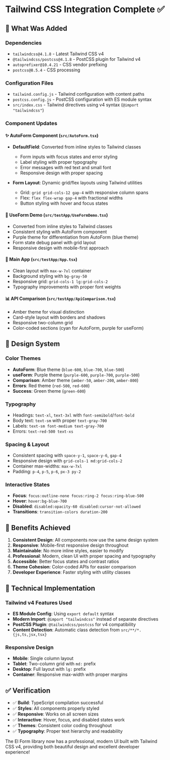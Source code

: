 # Tailwind CSS Integration Complete ✅

## 🎨 What Was Added

### Dependencies

- `tailwindcss@4.1.8` - Latest Tailwind CSS v4
- `@tailwindcss/postcss@4.1.8` - PostCSS plugin for Tailwind v4
- `autoprefixer@10.4.21` - CSS vendor prefixing
- `postcss@8.5.4` - CSS processing

### Configuration Files

- `tailwind.config.js` - Tailwind configuration with content paths
- `postcss.config.js` - PostCSS configuration with ES module syntax
- `src/index.css` - Tailwind directives using v4 syntax (`@import "tailwindcss"`)

### Component Updates

#### ✨ AutoForm Component (`src/AutoForm.tsx`)

- **DefaultField**: Converted from inline styles to Tailwind classes

  - Form inputs with focus states and error styling
  - Label styling with proper typography
  - Error messages with red text and small font
  - Responsive design with proper spacing

- **Form Layout**: Dynamic grid/flex layouts using Tailwind utilities
  - Grid: `grid grid-cols-12 gap-4` with responsive column spans
  - Flex: `flex flex-wrap gap-4` with fractional widths
  - Button styling with hover and focus states

#### 🎣 UseForm Demo (`src/testApp/UseFormDemo.tsx`)

- Converted from inline styles to Tailwind classes
- Consistent styling with AutoForm component
- Purple theme for differentiation from AutoForm (blue theme)
- Form state debug panel with grid layout
- Responsive design with mobile-first approach

#### 📱 Main App (`src/testApp/App.tsx`)

- Clean layout with `max-w-7xl` container
- Background styling with `bg-gray-50`
- Responsive grid: `grid-cols-1 lg:grid-cols-2`
- Typography improvements with proper font weights

#### 📊 API Comparison (`src/testApp/ApiComparison.tsx`)

- Amber theme for visual distinction
- Card-style layout with borders and shadows
- Responsive two-column grid
- Color-coded sections (cyan for AutoForm, purple for useForm)

## 🎯 Design System

### Color Themes

- **AutoForm**: Blue theme (`blue-600`, `blue-700`, `blue-500`)
- **useForm**: Purple theme (`purple-600`, `purple-700`, `purple-500`)
- **Comparison**: Amber theme (`amber-50`, `amber-200`, `amber-800`)
- **Errors**: Red theme (`red-500`, `red-600`)
- **Success**: Green theme (`green-600`)

### Typography

- Headings: `text-xl`, `text-3xl` with `font-semibold`/`font-bold`
- Body text: `text-sm` with proper `text-gray-700`
- Labels: `text-sm font-medium text-gray-700`
- Errors: `text-red-500 text-xs`

### Spacing & Layout

- Consistent spacing with `space-y-1`, `space-y-6`, `gap-4`
- Responsive design with `grid-cols-1 md:grid-cols-2`
- Container max-widths: `max-w-7xl`
- Padding: `p-4`, `p-5`, `p-6`, `px-3 py-2`

### Interactive States

- **Focus**: `focus:outline-none focus:ring-2 focus:ring-blue-500`
- **Hover**: `hover:bg-blue-700`
- **Disabled**: `disabled:opacity-60 disabled:cursor-not-allowed`
- **Transitions**: `transition-colors duration-200`

## 🚀 Benefits Achieved

1. **Consistent Design**: All components now use the same design system
2. **Responsive**: Mobile-first responsive design throughout
3. **Maintainable**: No more inline styles, easier to modify
4. **Professional**: Modern, clean UI with proper spacing and typography
5. **Accessible**: Better focus states and contrast ratios
6. **Theme Cohesion**: Color-coded APIs for easier comparison
7. **Developer Experience**: Faster styling with utility classes

## 🔧 Technical Implementation

### Tailwind v4 Features Used

- **ES Module Config**: Using `export default` syntax
- **Modern Import**: `@import "tailwindcss"` instead of separate directives
- **PostCSS Plugin**: `@tailwindcss/postcss` for v4 compatibility
- **Content Detection**: Automatic class detection from `src/**/*.{js,ts,jsx,tsx}`

### Responsive Design

- **Mobile**: Single column layout
- **Tablet**: Two-column grid with `md:` prefix
- **Desktop**: Full layout with `lg:` prefix
- **Container**: Responsive max-width with proper margins

## ✅ Verification

- ✅ **Build**: TypeScript compilation successful
- ✅ **Styles**: All components properly styled
- ✅ **Responsive**: Works on all screen sizes
- ✅ **Interactive**: Hover, focus, and disabled states work
- ✅ **Themes**: Consistent color coding throughout
- ✅ **Typography**: Proper text hierarchy and readability

The El Form library now has a professional, modern UI built with Tailwind CSS v4, providing both beautiful design and excellent developer experience!
